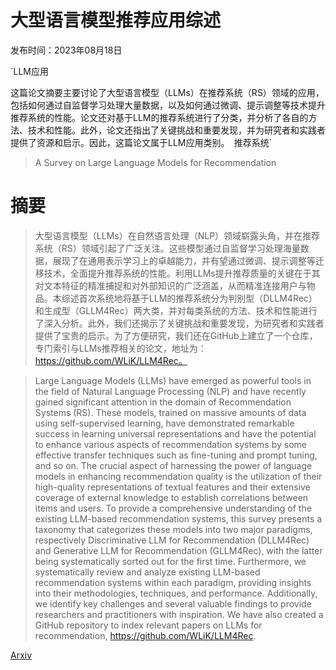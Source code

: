 # 大型语言模型推荐应用综述

发布时间：2023年08月18日

`LLM应用

这篇论文摘要主要讨论了大型语言模型（LLMs）在推荐系统（RS）领域的应用，包括如何通过自监督学习处理大量数据，以及如何通过微调、提示调整等技术提升推荐系统的性能。论文还对基于LLM的推荐系统进行了分类，并分析了各自的方法、技术和性能。此外，论文还指出了关键挑战和重要发现，并为研究者和实践者提供了资源和启示。因此，这篇论文属于LLM应用类别。` `推荐系统`

> A Survey on Large Language Models for Recommendation

# 摘要

> 大型语言模型（LLMs）在自然语言处理（NLP）领域崭露头角，并在推荐系统（RS）领域引起了广泛关注。这些模型通过自监督学习处理海量数据，展现了在通用表示学习上的卓越能力，并有望通过微调、提示调整等迁移技术，全面提升推荐系统的性能。利用LLMs提升推荐质量的关键在于其对文本特征的精准捕捉和对外部知识的广泛涵盖，从而精准连接用户与物品。本综述首次系统地将基于LLM的推荐系统分为判别型（DLLM4Rec）和生成型（GLLM4Rec）两大类，并对每类系统的方法、技术和性能进行了深入分析。此外，我们还揭示了关键挑战和重要发现，为研究者和实践者提供了宝贵的启示。为了方便研究，我们还在GitHub上建立了一个仓库，专门索引与LLMs推荐相关的论文，地址为：https://github.com/WLiK/LLM4Rec。

> Large Language Models (LLMs) have emerged as powerful tools in the field of Natural Language Processing (NLP) and have recently gained significant attention in the domain of Recommendation Systems (RS). These models, trained on massive amounts of data using self-supervised learning, have demonstrated remarkable success in learning universal representations and have the potential to enhance various aspects of recommendation systems by some effective transfer techniques such as fine-tuning and prompt tuning, and so on. The crucial aspect of harnessing the power of language models in enhancing recommendation quality is the utilization of their high-quality representations of textual features and their extensive coverage of external knowledge to establish correlations between items and users. To provide a comprehensive understanding of the existing LLM-based recommendation systems, this survey presents a taxonomy that categorizes these models into two major paradigms, respectively Discriminative LLM for Recommendation (DLLM4Rec) and Generative LLM for Recommendation (GLLM4Rec), with the latter being systematically sorted out for the first time. Furthermore, we systematically review and analyze existing LLM-based recommendation systems within each paradigm, providing insights into their methodologies, techniques, and performance. Additionally, we identify key challenges and several valuable findings to provide researchers and practitioners with inspiration. We have also created a GitHub repository to index relevant papers on LLMs for recommendation, https://github.com/WLiK/LLM4Rec.

[Arxiv](https://arxiv.org/abs/2305.19860)